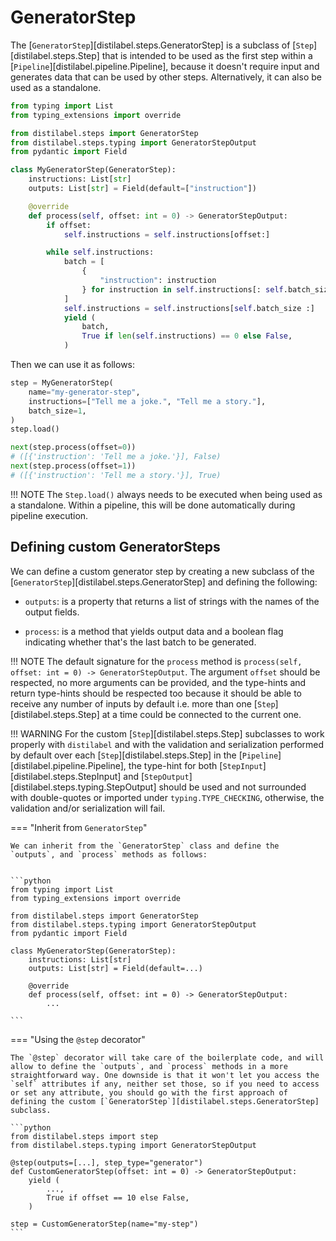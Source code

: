 # GeneratorStep

The [`GeneratorStep`][distilabel.steps.GeneratorStep] is a subclass of [`Step`][distilabel.steps.Step] that is intended to be used as the first step within a [`Pipeline`][distilabel.pipeline.Pipeline], because it doesn't require input and generates data that can be used by other steps. Alternatively, it can also be used as a standalone.

```python
from typing import List
from typing_extensions import override

from distilabel.steps import GeneratorStep
from distilabel.steps.typing import GeneratorStepOutput
from pydantic import Field

class MyGeneratorStep(GeneratorStep):
    instructions: List[str]
    outputs: List[str] = Field(default=["instruction"])

    @override
    def process(self, offset: int = 0) -> GeneratorStepOutput:
        if offset:
            self.instructions = self.instructions[offset:]

        while self.instructions:
            batch = [
                {
                    "instruction": instruction
                } for instruction in self.instructions[: self.batch_size]
            ]
            self.instructions = self.instructions[self.batch_size :]
            yield (
                batch,
                True if len(self.instructions) == 0 else False,
            )
```

Then we can use it as follows:

```python
step = MyGeneratorStep(
    name="my-generator-step",
    instructions=["Tell me a joke.", "Tell me a story."],
    batch_size=1,
)
step.load()

next(step.process(offset=0))
# ([{'instruction': 'Tell me a joke.'}], False)
next(step.process(offset=1))
# ([{'instruction': 'Tell me a story.'}], True)
```

!!! NOTE
    The `Step.load()` always needs to be executed when being used as a standalone. Within a pipeline, this will be done automatically during pipeline execution.

## Defining custom GeneratorSteps

We can define a custom generator step by creating a new subclass of the [`GeneratorStep`][distilabel.steps.GeneratorStep] and defining the following:

- `outputs`: is a property that returns a list of strings with the names of the output fields.

- `process`: is a method that yields output data and a boolean flag indicating whether that's the last batch to be generated.

!!! NOTE
    The default signature for the `process` method is `process(self, offset: int = 0) -> GeneratorStepOutput`. The argument `offset` should be respected, no more arguments can be provided, and the type-hints and return type-hints should be respected too because it should be able to receive any number of inputs by default i.e. more than one [`Step`][distilabel.steps.Step] at a time could be connected to the current one.

!!! WARNING
    For the custom [`Step`][distilabel.steps.Step] subclasses to work properly with `distilabel` and with the validation and serialization performed by default over each [`Step`][distilabel.steps.Step] in the [`Pipeline`][distilabel.pipeline.Pipeline], the type-hint for both [`StepInput`][distilabel.steps.StepInput] and [`StepOutput`][distilabel.steps.typing.StepOutput] should be used and not surrounded with double-quotes or imported under `typing.TYPE_CHECKING`, otherwise, the validation and/or serialization will fail.

=== "Inherit from `GeneratorStep`"

    We can inherit from the `GeneratorStep` class and define the `outputs`, and `process` methods as follows:


    ```python
    from typing import List
    from typing_extensions import override

    from distilabel.steps import GeneratorStep
    from distilabel.steps.typing import GeneratorStepOutput
    from pydantic import Field

    class MyGeneratorStep(GeneratorStep):
        instructions: List[str]
        outputs: List[str] = Field(default=...)

        @override
        def process(self, offset: int = 0) -> GeneratorStepOutput:
            ...

    ```

=== "Using the `@step` decorator"

    The `@step` decorator will take care of the boilerplate code, and will allow to define the `outputs`, and `process` methods in a more straightforward way. One downside is that it won't let you access the `self` attributes if any, neither set those, so if you need to access or set any attribute, you should go with the first approach of defining the custom [`GeneratorStep`][distilabel.steps.GeneratorStep] subclass.

    ```python
    from distilabel.steps import step
    from distilabel.steps.typing import GeneratorStepOutput

    @step(outputs=[...], step_type="generator")
    def CustomGeneratorStep(offset: int = 0) -> GeneratorStepOutput:
        yield (
            ...,
            True if offset == 10 else False,
        )

    step = CustomGeneratorStep(name="my-step")
    ```